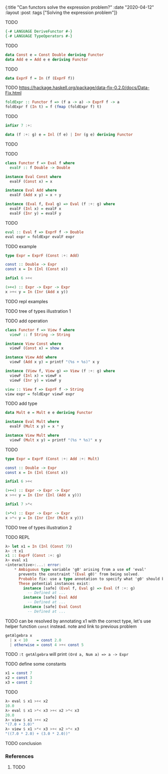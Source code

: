 {:title "Can functors solve the expression problem?"
 :date "2020-04-12"
 :layout :post
 :tags ["Solving the expression problem"]}

TODO

```haskell
{-# LANGUAGE DeriveFunctor #-}
{-# LANGUAGE TypeOperators #-}
```

TODO

```haskell
data Const e = Const Double deriving Functor
data Add e = Add e e deriving Functor
```

TODO

```haskell
data ExprF f = In (f (ExprF f))
```

TODO https://hackage.haskell.org/package/data-fix-0.2.0/docs/Data-Fix.html

```haskell
foldExpr :: Functor f => (f a -> a) -> ExprF f -> a
foldExpr f (In t) = f (fmap (foldExpr f) t)
```

TODO

```haskell
infixr 7 :+:

data (f :+: g) e = Inl (f e) | Inr (g e) deriving Functor
```

TODO

TODO

```haskell
class Functor f => Eval f where
  evalF :: f Double -> Double

instance Eval Const where
  evalF (Const x) = x

instance Eval Add where
  evalF (Add x y) = x + y

instance (Eval f, Eval g) => Eval (f :+: g) where
  evalF (Inl x) = evalF x
  evalF (Inr y) = evalF y
```

TODO

```haskell
eval :: Eval f => ExprF f -> Double
eval expr = foldExpr evalF expr
```

TODO example

```haskell
type Expr = ExprF (Const :+: Add)

const :: Double -> Expr
const x = In (Inl (Const x))

infixl 6 >+<

(>+<) :: Expr -> Expr -> Expr
x >+< y = In (Inr (Add x y))
```

TODO repl examples

TODO tree of types illustration 1

TODO add operation

```haskell
class Functor f => View f where
  viewF :: f String -> String

instance View Const where
  viewF (Const x) = show x

instance View Add where
  viewF (Add x y) = printf "(%s + %s)" x y

instance (View f, View g) => View (f :+: g) where
  viewF (Inl x) = viewF x
  viewF (Inr y) = viewF y

view :: View f => ExprF f -> String
view expr = foldExpr viewF expr
```

TODO add type

```haskell
data Mult e = Mult e e deriving Functor

instance Eval Mult where
  evalF (Mult x y) = x * y

instance View Mult where
  viewF (Mult x y) = printf "(%s * %s)" x y
```


TODO

```haskell
type Expr = ExprF (Const :+: Add :+: Mult)

const :: Double -> Expr
const x = In (Inl (Const x))

infixl 6 >+<

(>+<) :: Expr -> Expr -> Expr
x >+< y = In (Inr (Inl (Add x y)))

infixl 7 >*<

(>*<) :: Expr -> Expr -> Expr
x >*< y = In (Inr (Inr (Mult x y)))
```


TODO tree of types illustration 2

TODO REPL

```haskell
λ> let x1 = In (Inl (Const 7))
λ> :t x1
x1 :: ExprF (Const :+: g)
λ> eval x1
<interactive>:...: error:
    * Ambiguous type variable 'g0' arising from a use of 'eval'
      prevents the constraint '(Eval g0)' from being solved.
      Probable fix: use a type annotation to specify what 'g0' should be.
      These potential instances exist:
        instance [safe] (Eval f, Eval g) => Eval (f :+: g)
          -- Defined at ...
        instance [safe] Eval Add
          -- Defined at ...
        instance [safe] Eval Const
          -- Defined at ...
```

TODO can be resolved by annotating x1 with the correct type, let's use helper
function `const` instead. note and link to previous problem

```haskell
getAlgebra x
  | x < 10    = const 2.0
  | otherwise = const 4 >+< const 5
```

TODO `:t getAlgebra` will print `(Ord a, Num a) => a -> Expr`

TODO define some constants

```haskell
x1 = const 7
x2 = const 3
x3 = const 2
```

TODO

```haskell
λ> eval $ x1 >+< x2
10.0
λ> eval $ x1 >*< x3 >+< x2 >*< x3 
20.0
λ> view $ x1 >+< x2
"(7.0 + 3.0)"
λ> view $ x1 >*< x3 >+< x2 >*< x3 
"((7.0 * 2.0) + (3.0 * 2.0))"
```

TODO conclusion

### References

1. TODO
